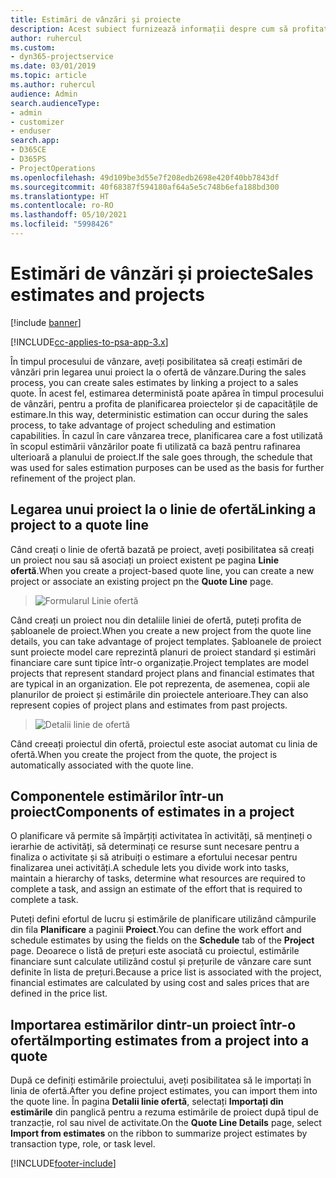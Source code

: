 ```yaml
---
title: Estimări de vânzări și proiecte
description: Acest subiect furnizează informații despre cum să profitați de planificare și de estimări în procesul de vânzări.
author: ruhercul
ms.custom:
- dyn365-projectservice
ms.date: 03/01/2019
ms.topic: article
ms.author: ruhercul
audience: Admin
search.audienceType:
- admin
- customizer
- enduser
search.app:
- D365CE
- D365PS
- ProjectOperations
ms.openlocfilehash: 49d109be3d55e7f208edb2698e420f40bb7843df
ms.sourcegitcommit: 40f68387f594180af64a5e5c748b6efa188bd300
ms.translationtype: HT
ms.contentlocale: ro-RO
ms.lasthandoff: 05/10/2021
ms.locfileid: "5998426"
---
```

# <a name="sales-estimates-and-projects"></a><span data-ttu-id="34475-103">Estimări de vânzări și proiecte</span><span class="sxs-lookup"><span data-stu-id="34475-103">Sales estimates and projects</span></span>

[!include [banner](../includes/psa-now-project-operations.md)]

[!INCLUDE[cc-applies-to-psa-app-3.x](../includes/cc-applies-to-psa-app-3x.md)]

<span data-ttu-id="34475-104">În timpul procesului de vânzare, aveți posibilitatea să creați estimări de vânzări prin legarea unui proiect la o ofertă de vânzare.</span><span class="sxs-lookup"><span data-stu-id="34475-104">During the sales process, you can create sales estimates by linking a project to a sales quote.</span></span> <span data-ttu-id="34475-105">În acest fel, estimarea deterministă poate apărea în timpul procesului de vânzări, pentru a profita de planificarea proiectelor și de capacitățile de estimare.</span><span class="sxs-lookup"><span data-stu-id="34475-105">In this way, deterministic estimation can occur during the sales process, to take advantage of project scheduling and estimation capabilities.</span></span> <span data-ttu-id="34475-106">În cazul în care vânzarea trece, planificarea care a fost utilizată în scopul estimării vânzărilor poate fi utilizată ca bază pentru rafinarea ulterioară a planului de proiect.</span><span class="sxs-lookup"><span data-stu-id="34475-106">If the sale goes through, the schedule that was used for sales estimation purposes can be used as the basis for further refinement of the project plan.</span></span>

## <a name="linking-a-project-to-a-quote-line"></a><span data-ttu-id="34475-107">Legarea unui proiect la o linie de ofertă</span><span class="sxs-lookup"><span data-stu-id="34475-107">Linking a project to a quote line</span></span>

<span data-ttu-id="34475-108">Când creați o linie de ofertă bazată pe proiect, aveți posibilitatea să creați un proiect nou sau să asociați un proiect existent pe pagina **Linie ofertă**.</span><span class="sxs-lookup"><span data-stu-id="34475-108">When you create a project-based quote line, you can create a new project or associate an existing project pn the **Quote Line** page.</span></span> 

> ![Formularul Linie ofertă](media/project-8.png)
 
<span data-ttu-id="34475-110">Când creați un proiect nou din detaliile liniei de ofertă, puteți profita de șabloanele de proiect.</span><span class="sxs-lookup"><span data-stu-id="34475-110">When you create a new project from the quote line details, you can take advantage of project templates.</span></span> <span data-ttu-id="34475-111">Șabloanele de proiect sunt proiecte model care reprezintă planuri de proiect standard și estimări financiare care sunt tipice într-o organizație.</span><span class="sxs-lookup"><span data-stu-id="34475-111">Project templates are model projects that represent standard project plans and financial estimates that are typical in an organization.</span></span> <span data-ttu-id="34475-112">Ele pot reprezenta, de asemenea, copii ale planurilor de proiect și estimările din proiectele anterioare.</span><span class="sxs-lookup"><span data-stu-id="34475-112">They can also represent copies of project plans and estimates from past projects.</span></span>

> ![Detalii linie de ofertă](media/project-9.png)
  
<span data-ttu-id="34475-114">Când creeați proiectul din ofertă, proiectul este asociat automat cu linia de ofertă.</span><span class="sxs-lookup"><span data-stu-id="34475-114">When you create the project from the quote, the project is automatically associated with the quote line.</span></span>

## <a name="components-of-estimates-in-a-project"></a><span data-ttu-id="34475-115">Componentele estimărilor într-un proiect</span><span class="sxs-lookup"><span data-stu-id="34475-115">Components of estimates in a project</span></span>

<span data-ttu-id="34475-116">O planificare vă permite să împărțiți activitatea în activități, să mențineți o ierarhie de activități, să determinați ce resurse sunt necesare pentru a finaliza o activitate și să atribuiți o estimare a efortului necesar pentru finalizarea unei activități.</span><span class="sxs-lookup"><span data-stu-id="34475-116">A schedule lets you divide work into tasks, maintain a hierarchy of tasks, determine what resources are required to complete a task, and assign an estimate of the effort that is required to complete a task.</span></span>

<span data-ttu-id="34475-117">Puteți defini efortul de lucru și estimările de planificare utilizând câmpurile din fila **Planificare** a paginii **Proiect**.</span><span class="sxs-lookup"><span data-stu-id="34475-117">You can define the work effort and schedule estimates by using the fields on the **Schedule** tab of the **Project** page.</span></span> <span data-ttu-id="34475-118">Deoarece o listă de prețuri este asociată cu proiectul, estimările financiare sunt calculate utilizând costul și prețurile de vânzare care sunt definite în lista de prețuri.</span><span class="sxs-lookup"><span data-stu-id="34475-118">Because a price list is associated with the project, financial estimates are calculated by using cost and sales prices that are defined in the price list.</span></span>

## <a name="importing-estimates-from-a-project-into-a-quote"></a><span data-ttu-id="34475-119">Importarea estimărilor dintr-un proiect într-o ofertă</span><span class="sxs-lookup"><span data-stu-id="34475-119">Importing estimates from a project into a quote</span></span>

<span data-ttu-id="34475-120">După ce definiți estimările proiectului, aveți posibilitatea să le importați în linia de ofertă.</span><span class="sxs-lookup"><span data-stu-id="34475-120">After you define project estimates, you can import them into the quote line.</span></span> <span data-ttu-id="34475-121">În pagina **Detalii linie ofertă**, selectați **Importați din estimările** din panglică pentru a rezuma estimările de proiect după tipul de tranzacție, rol sau nivel de activitate.</span><span class="sxs-lookup"><span data-stu-id="34475-121">On the **Quote Line Details** page, select **Import from estimates** on the ribbon to summarize project estimates by transaction type, role, or task level.</span></span>


[!INCLUDE[footer-include](../includes/footer-banner.md)]